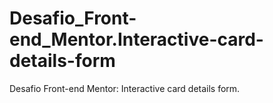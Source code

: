 # Desafio_Front-end_Mentor.Interactive-card-details-form
Desafio Front-end Mentor: Interactive card details form.
